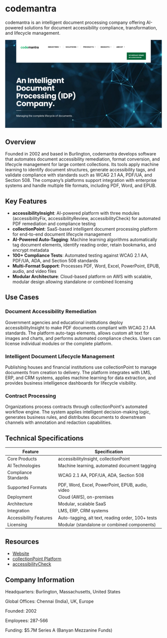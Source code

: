 # codemantra

codemantra is an intelligent document processing company offering AI-powered solutions for document accessibility compliance, transformation, and lifecycle management.

![codemantra](assets/codemantra.png)

## Overview

Founded in 2002 and based in Burlington, codemantra develops software that automates document accessibility remediation, format conversion, and lifecycle management for large content collections. Its tools apply machine learning to identify document structures, generate accessibility tags, and validate compliance with standards such as WCAG 2.1 AA, PDF/UA, and Section 508. The company’s platforms support integration with enterprise systems and handle multiple file formats, including PDF, Word, and EPUB.

## Key Features

- **accessibilityInsight**: AI-powered platform with three modules (accessibilityFix, accessibilityReview, accessibilityCheck) for automated PDF remediation and compliance testing
- **collectionPoint**: SaaS-based intelligent document processing platform for end-to-end document lifecycle management
- **AI-Powered Auto-Tagging**: Machine learning algorithms automatically tag document elements, identify reading order, retain bookmarks, and encrypt metadata
- **100+ Compliance Tests**: Automated testing against WCAG 2.1 AA, PDF/UA, ADA, and Section 508 standards
- **Multi-Format Support**: Processes PDF, Word, Excel, PowerPoint, EPUB, audio, and video files
- **Modular Architecture**: Cloud-based platform on AWS with scalable, modular design allowing standalone or combined licensing

## Use Cases

### Document Accessibility Remediation
Government agencies and educational institutions deploy accessibilityInsight to make PDF documents compliant with WCAG 2.1 AA standards. The platform auto-tags elements, allows custom alt text for images and charts, and performs automated compliance checks. Users can license individual modules or the complete platform.

### Intelligent Document Lifecycle Management
Publishing houses and financial institutions use collectionPoint to manage documents from creation to delivery. The platform integrates with LMS, ERP, and CRM systems, applies machine learning for data extraction, and provides business intelligence dashboards for lifecycle visibility.

### Contract Processing
Organizations process contracts through collectionPoint's automated workflow engine. The system applies intelligent decision-making logic, generates business rules, and distributes documents to downstream channels with annotation and redaction capabilities.

## Technical Specifications

| Feature | Specification |
|---------|---------------|
| Core Products | accessibilityInsight, collectionPoint |
| AI Technologies | Machine learning, automated document tagging |
| Compliance Standards | WCAG 2.1 AA, PDF/UA, ADA, Section 508 |
| Supported Formats | PDF, Word, Excel, PowerPoint, EPUB, audio, video |
| Deployment | Cloud (AWS), on-premises |
| Architecture | Modular, scalable SaaS |
| Integration | LMS, ERP, CRM systems |
| Accessibility Features | Auto-tagging, alt text, reading order, 100+ tests |
| Licensing | Modular (standalone or combined components) |

## Resources

- [Website](https://codemantra.com)
- [collectionPoint Platform](https://codemantra.com/collectionpoint-en/)
- [accessibilityCheck](https://codemantra.com/accessibilityplatform/accessibilitycheck/)

## Company Information

Headquarters: Burlington, Massachusetts, United States

Global Offices: Chennai (India), UK, Europe

Founded: 2002

Employees: 287-566

Funding: $5.7M Series A (Banyan Mezzanine Funds)
